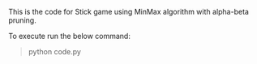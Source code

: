 This is the code for Stick game using MinMax algorithm with alpha-beta pruning.

To execute run the below command:
> python code.py
